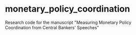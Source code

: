 # monetary_policy_coordination
Research code for the manuscript "Measuring Monetary Policy Coordination from Central Bankers' Speeches"
